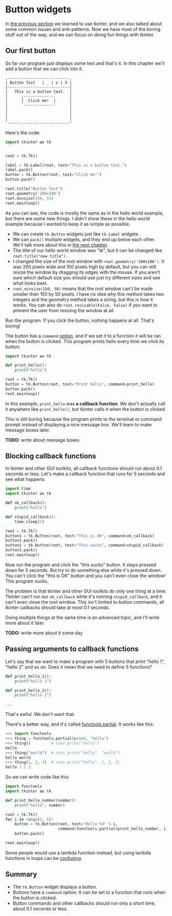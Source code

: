 # Button widgets

In [the previous section](getting-started.md) we learned to use tkinter,
and we also talked about some common issues and anti-patterns. Now we
have most of the boring stuff out of the way, and we can focus on doing
fun things with tkinter.

## Our first button

So far our program just displays some text and that's it. In this
chapter we'll add a button that we can click into it.

```
,---------------------------.
| Button Test   | _ | o | X |
|---------------------------|
|   This is a button test.  |
|      ,-------------.      |
|      |  Click me!  |      |
|      `-------------'      |
|                           |
|                           |
|                           |
`---------------------------'
```

Here's the code:

```python
import tkinter as tk


root = tk.Tk()

label = tk.Label(root, text="This is a button test.")
label.pack()
button = tk.Button(root, text="Click me!")
button.pack()

root.title("Button Test")
root.geometry('200x100')
root.minsize(150, 50)
root.mainloop()
```

As you can see, the code is mostly the same as in the hello world
example, but there are some new things. I didn't show these in the hello
world example because I wanted to keep it as simple as possible.

- We can create `tk.Button` widgets just like `tk.Label` widgets.
- We can `pack()` multiple widgets, and they end up below each other.
    We'll talk more about this in [the next chapter](geometry-managers.md).
- The title of our hello world window was "tk", but it can be changed
    like `root.title("new title")`.
- I changed the size of the root window with `root.geometry('200x100')`.
    It was 200 pixels wide and 100 pixels high by default, but you can
    still resize the window by dragging its edges with the mouse. If you
    aren't sure which default size you should use just try different
    sizes and see what looks best.
- `root.minsize(150, 50)` means that the root window can't be made
    smaller than 150 by 50 pixels. I have no idea why this method takes
    two integers and the geometry method takes a string, but this is how
    it works. You can also do `root.resizable(False, False)` if you want
    to prevent the user from resizing the window at all.

Run the program. If you click the button, nothing happens at all. That's
boring!

The button has a `command` [option](getting-started.md#widget-options),
and if we set it to a function it will be ran when the button is
clicked. This program prints hello every time we click its button:

```python
import tkinter as tk

def print_hello():
    print("hello")

root = tk.Tk()
button = tk.Button(root, text="Print hello", command=print_hello)
button.pack()
root.mainloop()
```

In this example, `print_hello` was **a callback function**. We don't
actually call it anywhere like `print_hello()`, but tkinter calls it
when the button is clicked.

This is still boring because the program prints to the terminal or
command prompt instead of displaying a nice message box. We'll learn to
make message boxes later.

**TODO:** write about message boxes

## Blocking callback functions

In tkinter and other GUI toolkits, all callback functions should run
about 0.1 seconds or less. Let's make a callback function that runs for
5 seconds and see what happens:

```python
import time
import tkinter as tk

def ok_callback():
    print("hello")

def stupid_callback():
    time.sleep(5)

root = tk.Tk()
button1 = tk.Button(root, text="This is OK", command=ok_callback)
button1.pack()
button2 = tk.Button(root, text="This sucks", command=stupid_callback)
button2.pack()
root.mainloop()
```

Now run the program and click the "this sucks" button. It stays pressed
down for 5 seconds. But try to do something else while it's pressed
down. You can't click the "this is OK" button and you can't even close
the window! This program sucks.

The problem is that tkinter and other GUI toolkits do only one thing at
a time. Tkinter can't run our `ok_callback` while it's running
`stupid_callback`, and it can't even close the root window. This isn't
limited to button commands, all tkinter callbacks should take at most
0.1 seconds.

Doing multiple things at the same time is an advanced topic, and I'll
write more about it later.

**TODO:** write more about it some day

## Passing arguments to callback functions

Let's say that we want to make a program with 5 buttons that print
"hello 1", "hello 2" and so on. Does it mean that we need to define 5
functions?

```python
def print_hello_1():
    print("hello 1")

def print_hello_2():
    print("hello 2")

...
```

That's awful. We don't want that.

There's a better way, and it's called
[functools.partial](https://docs.python.org/3/library/functools.html#functools.partial).
It works like this:

```python
>>> import functools
>>> thing = functools.partial(print, "hello")
>>> thing()         # runs print("hello")
hello
>>> thing("world")  # runs print("hello", "world")
hello world
>>> thing(1, 2, 3)  # runs print("hello", 1, 2, 3)
hello 1 2 3
```

So we can write code like this:

```python
import functools
import tkinter as tk

def print_hello_number(number):
    print("hello", number)

root = tk.Tk()
for i in range(1, 6):
    button = tk.Button(root, text="Hello %d" % i,
                       command=functools.partial(print_hello_number, i))
    button.pack()

root.mainloop()
```

Some people would use a lambda function instead, but using lambda
functions in loops can be
[confusing](https://docs.python.org/3/faq/programming.html#why-do-lambdas-defined-in-a-loop-with-different-values-all-return-the-same-result).

## Summary
- The `tk.Button` widget displays a button.
- Buttons have a `command` option. It can be set to a function that runs
  when the button is clicked.
- Button commands and other callbacks should run only a short time,
  about 0.1 seconds or less.
